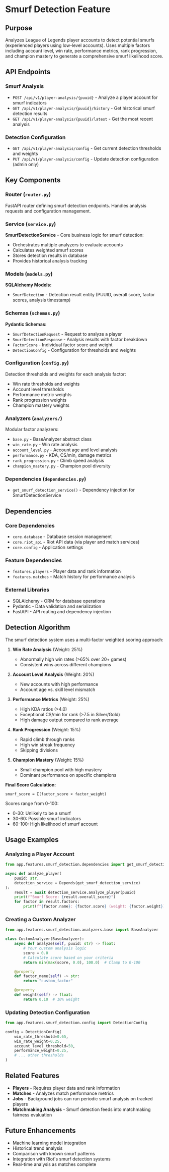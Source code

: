 # Smurf Detection Feature

## Purpose

Analyzes League of Legends player accounts to detect potential smurfs (experienced players using low-level accounts). Uses multiple factors including account level, win rate, performance metrics, rank progression, and champion mastery to generate a comprehensive smurf likelihood score.

## API Endpoints

### Smurf Analysis

- `POST /api/v1/player-analysis/{puuid}` - Analyze a player account for smurf indicators
- `GET /api/v1/player-analysis/{puuid}/history` - Get historical smurf detection results
- `GET /api/v1/player-analysis/{puuid}/latest` - Get the most recent analysis

### Detection Configuration

- `GET /api/v1/player-analysis/config` - Get current detection thresholds and weights
- `PUT /api/v1/player-analysis/config` - Update detection configuration (admin only)

## Key Components

### Router (`router.py`)

FastAPI router defining smurf detection endpoints. Handles analysis requests and configuration management.

### Service (`service.py`)

**SmurfDetectionService** - Core business logic for smurf detection:

- Orchestrates multiple analyzers to evaluate accounts
- Calculates weighted smurf scores
- Stores detection results in database
- Provides historical analysis tracking

### Models (`models.py`)

**SQLAlchemy Models:**

- `SmurfDetection` - Detection result entity (PUUID, overall score, factor scores, analysis timestamp)

### Schemas (`schemas.py`)

**Pydantic Schemas:**

- `SmurfDetectionRequest` - Request to analyze a player
- `SmurfDetectionResponse` - Analysis results with factor breakdown
- `FactorScore` - Individual factor score and weight
- `DetectionConfig` - Configuration for thresholds and weights

### Configuration (`config.py`)

Detection thresholds and weights for each analysis factor:

- Win rate thresholds and weights
- Account level thresholds
- Performance metric weights
- Rank progression weights
- Champion mastery weights

### Analyzers (`analyzers/`)

Modular factor analyzers:

- `base.py` - BaseAnalyzer abstract class
- `win_rate.py` - Win rate analysis
- `account_level.py` - Account age and level analysis
- `performance.py` - KDA, CS/min, damage metrics
- `rank_progression.py` - Climb speed analysis
- `champion_mastery.py` - Champion pool diversity

### Dependencies (`dependencies.py`)

- `get_smurf_detection_service()` - Dependency injection for SmurfDetectionService

## Dependencies

### Core Dependencies

- `core.database` - Database session management
- `core.riot_api` - Riot API data (via player and match services)
- `core.config` - Application settings

### Feature Dependencies

- `features.players` - Player data and rank information
- `features.matches` - Match history for performance analysis

### External Libraries

- SQLAlchemy - ORM for database operations
- Pydantic - Data validation and serialization
- FastAPI - API routing and dependency injection

## Detection Algorithm

The smurf detection system uses a multi-factor weighted scoring approach:

1. **Win Rate Analysis** (Weight: 25%)
   - Abnormally high win rates (>65% over 20+ games)
   - Consistent wins across different champions

2. **Account Level Analysis** (Weight: 20%)
   - New accounts with high performance
   - Account age vs. skill level mismatch

3. **Performance Metrics** (Weight: 25%)
   - High KDA ratios (>4.0)
   - Exceptional CS/min for rank (>7.5 in Silver/Gold)
   - High damage output compared to rank average

4. **Rank Progression** (Weight: 15%)
   - Rapid climb through ranks
   - High win streak frequency
   - Skipping divisions

5. **Champion Mastery** (Weight: 15%)
   - Small champion pool with high mastery
   - Dominant performance on specific champions

**Final Score Calculation:**

```
smurf_score = Σ(factor_score × factor_weight)
```

Scores range from 0-100:

- 0-30: Unlikely to be a smurf
- 30-60: Possible smurf indicators
- 60-100: High likelihood of smurf account

## Usage Examples

### Analyzing a Player Account

```python
from app.features.smurf_detection.dependencies import get_smurf_detection_service

async def analyze_player(
    puuid: str,
    detection_service = Depends(get_smurf_detection_service)
):
    result = await detection_service.analyze_player(puuid)
    print(f"Smurf Score: {result.overall_score}")
    for factor in result.factors:
        print(f"{factor.name}: {factor.score} (weight: {factor.weight})")
```

### Creating a Custom Analyzer

```python
from app.features.smurf_detection.analyzers.base import BaseAnalyzer

class CustomAnalyzer(BaseAnalyzer):
    async def analyze(self, puuid: str) -> float:
        # Your custom analysis logic
        score = 0.0
        # Calculate score based on your criteria
        return min(max(score, 0.0), 100.0)  # Clamp to 0-100

    @property
    def factor_name(self) -> str:
        return "custom_factor"

    @property
    def weight(self) -> float:
        return 0.10  # 10% weight
```

### Updating Detection Configuration

```python
from app.features.smurf_detection.config import DetectionConfig

config = DetectionConfig(
    win_rate_threshold=0.65,
    win_rate_weight=0.25,
    account_level_threshold=50,
    performance_weight=0.25,
    # ... other thresholds
)
```

## Related Features

- **Players** - Requires player data and rank information
- **Matches** - Analyzes match performance metrics
- **Jobs** - Background jobs can run periodic smurf analysis on tracked players
- **Matchmaking Analysis** - Smurf detection feeds into matchmaking fairness evaluation

## Future Enhancements

- Machine learning model integration
- Historical trend analysis
- Comparison with known smurf patterns
- Integration with Riot's smurf detection systems
- Real-time analysis as matches complete

